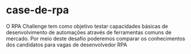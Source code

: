 # case-de-rpa
O RPA Challenge tem como objetivo testar capacidades básicas de desenvolvimento de automações através de ferramentas comuns de mercado. Por meio deste desafio poderemos comparar os conhecimentos dos candidatos para vagas de desenvolvedor RPA
